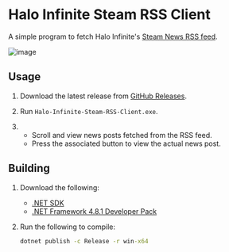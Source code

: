 # Halo Infinite Steam RSS Client
A simple program to fetch Halo Infinite's [Steam News RSS feed](https://store.steampowered.com/feeds/news/app/1240440).

![image](https://github.com/Aetopia/Halo-Infinite-Steam-RSS-Client/assets/41850963/68e92096-c854-42cd-9727-77432cc9e866)

## Usage
1. Download the latest release from [GitHub Releases](https://github.com/Aetopia/Halo-Infinite-Steam-RSS-Client/releases/latest).

2. Run `Halo-Infinite-Steam-RSS-Client.exe`.

3. 
    - Scroll and view news posts fetched from the RSS feed.
    - Press the associated button to view the actual news post.

## Building
1. Download the following:
    - [.NET SDK](https://dotnet.microsoft.com/en-us/download)
    - [.NET Framework 4.8.1 Developer Pack](https://dotnet.microsoft.com/en-us/download/dotnet-framework/thank-you/net481-developer-pack-offline-installer)

2. Run the following to compile:
    
    ```cmd
    dotnet publish -c Release -r win-x64
    ```

